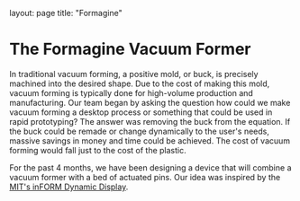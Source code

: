 layout: page
title: "Formagine" 

The Formagine Vacuum Former
========
In traditional vacuum forming, a positive mold, or buck, is precisely machined into the desired shape. Due to the cost of making this mold, vacuum forming is typically done for high-volume production and manufacturing. Our team began by asking the question how could we make vacuum forming a desktop process or something that could be used in rapid prototyping? The answer was removing the buck from the equation. If the buck could be remade or change dynamically to the user's needs, massive savings in money and time could be achieved. The cost of vacuum forming would fall just to the cost of the plastic. 

For the past 4 months, we have been designing a device that will combine a vacuum former with a bed of actuated pins. 
Our idea was inspired by the [MIT's inFORM Dynamic Display](https://tangible.media.mit.edu/project/inform/).




